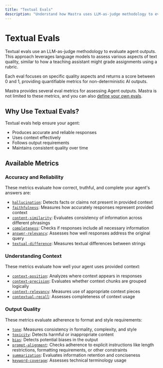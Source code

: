 ```yaml
---
title: "Textual Evals"
description: "Understand how Mastra uses LLM-as-judge methodology to evaluate text quality."
---
```



# Textual Evals

<ScorerCallout />

Textual evals use an LLM-as-judge methodology to evaluate agent outputs. This approach leverages language models to assess various aspects of text quality, similar to how a teaching assistant might grade assignments using a rubric.

Each eval focuses on specific quality aspects and returns a score between 0 and 1, providing quantifiable metrics for non-deterministic AI outputs.

Mastra provides several eval metrics for assessing Agent outputs. Mastra is not limited to these metrics, and you can also [define your own evals](/docs/evals/custom-eval).

## Why Use Textual Evals?

Textual evals help ensure your agent:

- Produces accurate and reliable responses
- Uses context effectively
- Follows output requirements
- Maintains consistent quality over time

## Available Metrics

### Accuracy and Reliability

These metrics evaluate how correct, truthful, and complete your agent's answers are:

- [`hallucination`](/reference/evals/hallucination): Detects facts or claims not present in provided context
- [`faithfulness`](/reference/evals/faithfulness): Measures how accurately responses represent provided context
- [`content-similarity`](/reference/evals/content-similarity): Evaluates consistency of information across different phrasings
- [`completeness`](/reference/evals/completeness): Checks if responses include all necessary information
- [`answer-relevancy`](/reference/evals/answer-relevancy): Assesses how well responses address the original query
- [`textual-difference`](/reference/evals/textual-difference): Measures textual differences between strings

### Understanding Context

These metrics evaluate how well your agent uses provided context:

- [`context-position`](/reference/evals/context-position): Analyzes where context appears in responses
- [`context-precision`](/reference/evals/context-precision): Evaluates whether context chunks are grouped logically
- [`context-relevancy`](/reference/evals/context-relevancy): Measures use of appropriate context pieces
- [`contextual-recall`](/reference/evals/contextual-recall): Assesses completeness of context usage

### Output Quality

These metrics evaluate adherence to format and style requirements:

- [`tone`](/reference/evals/tone-consistency): Measures consistency in formality, complexity, and style
- [`toxicity`](/reference/evals/toxicity): Detects harmful or inappropriate content
- [`bias`](/reference/evals/bias): Detects potential biases in the output
- [`prompt-alignment`](/reference/evals/prompt-alignment): Checks adherence to explicit instructions like length restrictions, formatting requirements, or other constraints
- [`summarization`](/reference/evals/summarization): Evaluates information retention and conciseness
- [`keyword-coverage`](/reference/evals/keyword-coverage): Assesses technical terminology usage
